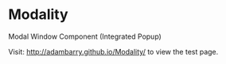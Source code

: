 Modality
========

Modal Window Component (Integrated Popup)

Visit: http://adambarry.github.io/Modality/ to view the test page.
